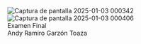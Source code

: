 ![Captura de pantalla 2025-01-03 000342](https://github.com/user-attachments/assets/91c510ae-a44b-43b8-9ff7-b1e6618c3418)
![Captura de pantalla 2025-01-03 000406](https://github.com/user-attachments/assets/92c3cf78-5571-4f61-8c14-77ece5af07bb) \
Examen Final\
Andy Ramiro Garzón Toaza

